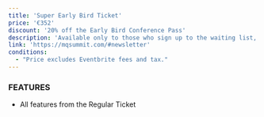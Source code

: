 ```yaml
---
title: 'Super Early Bird Ticket'
price: '€352'
discount: '20% off the Early Bird Conference Pass'
description: 'Available only to those who sign up to the waiting list, until they sell out'
link: 'https://mqsummit.com/#newsletter'
conditions:
  - "Price excludes Eventbrite fees and tax."
---
```


### FEATURES

- All features from the Regular Ticket
